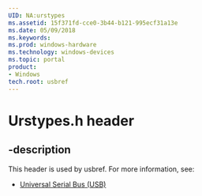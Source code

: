 ```yaml
---
UID: NA:urstypes
ms.assetid: 15f371fd-cce0-3b44-b121-995ecf31a13e
ms.date: 05/09/2018
ms.keywords: 
ms.prod: windows-hardware
ms.technology: windows-devices
ms.topic: portal
product:
- Windows
tech.root: usbref
---
```


# Urstypes.h header


## -description


This header is used by usbref. For more information, see:

- [Universal Serial Bus (USB)](../_usbref/index.md)
